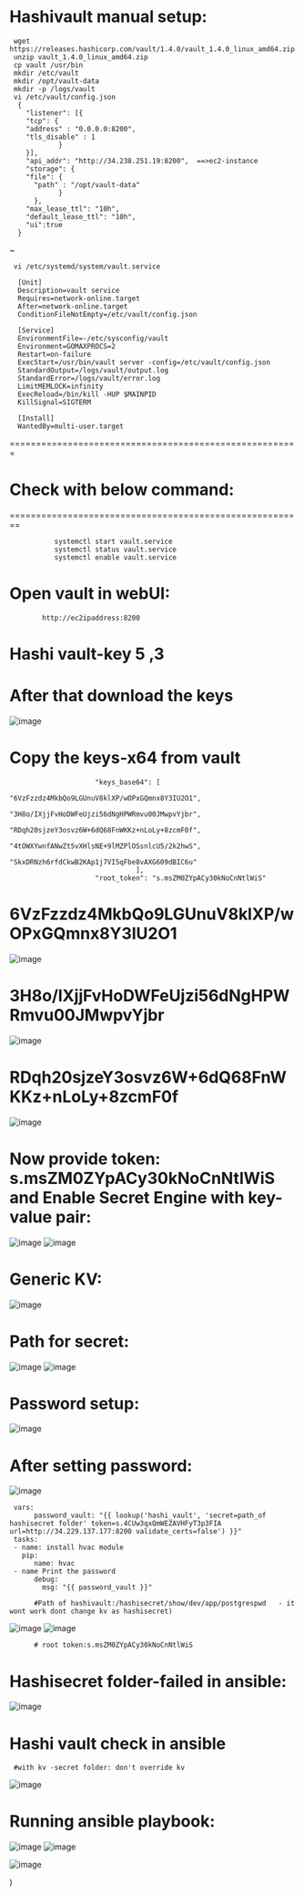 Hashivault manual setup:
======================
     wget https://releases.hashicorp.com/vault/1.4.0/vault_1.4.0_linux_amd64.zip
     unzip vault_1.4.0_linux_amd64.zip
     cp vault /usr/bin
     mkdir /etc/vault
     mkdir /opt/vault-data
     mkdir -p /logs/vault
     vi /etc/vault/config.json
      {
        "listener": [{
        "tcp": {
        "address" : "0.0.0.0:8200",
        "tls_disable" : 1
                }
        }],
        "api_addr": "http://34.238.251.19:8200",  ==>ec2-instance
        "storage": {
        "file": {
          "path" : "/opt/vault-data"
                }
          },
        "max_lease_ttl": "10h",
        "default_lease_ttl": "10h",
        "ui":true
      }
~

     vi /etc/systemd/system/vault.service

      [Unit]
      Description=vault service
      Requires=network-online.target
      After=network-online.target
      ConditionFileNotEmpty=/etc/vault/config.json

      [Service]
      EnvironmentFile=-/etc/sysconfig/vault
      Environment=GOMAXPROCS=2
      Restart=on-failure
      ExecStart=/usr/bin/vault server -config=/etc/vault/config.json
      StandardOutput=/logs/vault/output.log
      StandardError=/logs/vault/error.log
      LimitMEMLOCK=infinity
      ExecReload=/bin/kill -HUP $MAINPID
      KillSignal=SIGTERM

      [Install]
      WantedBy=multi-user.target
      
 =======================================================

  # Check with below command:
========================================================

               systemctl start vault.service
               systemctl status vault.service
               systemctl enable vault.service


# Open vault in webUI:
 
            http://ec2ipaddress:8200
     
 # Hashi vault-key 5 ,3
# After that download the keys
![image](https://user-images.githubusercontent.com/54719289/107691450-76add300-6cd1-11eb-8553-919c53558091.png)

# Copy the keys-x64 from vault 
                         "keys_base64": [
                                   "6VzFzzdz4MkbQo9LGUnuV8klXP/wOPxGQmnx8Y3IU2O1",
                                   "3H8o/IXjjFvHoDWFeUjzi56dNgHPWRmvu00JMwpvYjbr",
                                   "RDqh20sjzeY3osvz6W+6dQ68FnWKKz+nLoLy+8zcmF0f",
                                   "4tOWXYwnfANwZt5vXHlsNE+9lMZPlOSsnlcU5/2k2hwS",
                                   "SkxDRNzh6rfdCkwB2KAp1j7VI5qFbe8vAXG609dBIC6u"
                                   ],
                         "root_token": "s.msZM0ZYpACy30kNoCnNtlWiS"

# 6VzFzzdz4MkbQo9LGUnuV8klXP/wOPxGQmnx8Y3IU2O1

![image](https://user-images.githubusercontent.com/54719289/107691634-b2e13380-6cd1-11eb-87cb-55f0084d4867.png)

# 3H8o/IXjjFvHoDWFeUjzi56dNgHPWRmvu00JMwpvYjbr

![image](https://user-images.githubusercontent.com/54719289/107691694-c7bdc700-6cd1-11eb-9c00-aecf526105d0.png)

# RDqh20sjzeY3osvz6W+6dQ68FnWKKz+nLoLy+8zcmF0f

![image](https://user-images.githubusercontent.com/54719289/107691753-dc9a5a80-6cd1-11eb-9102-81e664d69241.png)

# Now provide token: s.msZM0ZYpACy30kNoCnNtlWiS and Enable Secret Engine with key-value pair:

![image](https://user-images.githubusercontent.com/54719289/107691914-18352480-6cd2-11eb-9b17-92f5d7a27b7d.png)
![image](https://user-images.githubusercontent.com/54719289/107692095-529ec180-6cd2-11eb-8447-289c808f9fe8.png)

# Generic KV:
![image](https://user-images.githubusercontent.com/54719289/107692195-7235ea00-6cd2-11eb-9d66-ac376b7b91f8.png)

# Path for secret:
![image](https://user-images.githubusercontent.com/54719289/107694221-2769a180-6cd5-11eb-9db1-55d944b78933.png)
![image](https://user-images.githubusercontent.com/54719289/107694309-38b2ae00-6cd5-11eb-93fd-e93db270d89e.png)

# Password setup:
![image](https://user-images.githubusercontent.com/54719289/107694468-70215a80-6cd5-11eb-816a-2e4a3ab97fc4.png)

# After setting password:
![image](https://user-images.githubusercontent.com/54719289/107694619-97782780-6cd5-11eb-8967-dd41afbc4afb.png)

 
     vars:
          password_vault: "{{ lookup('hashi_vault', 'secret=path_of hashisecret folder' token=s.4CUw3qxQmWEZAVHFyT3p3FIA url=http://34.229.137.177:8200 validate_certs=false') }}"
     tasks:
     - name: install hvac module
       pip:
          name: hvac
     - name Print the password 
          debug:
            msg: "{{ password_vault }}" 
      
          #Path of hashivault:/hashisecret/show/dev/app/postgrespwd   - it wont work dont change kv as hashisecret)
![image](https://user-images.githubusercontent.com/54719289/107695497-b0350d00-6cd6-11eb-8357-d5101b9d10ed.png)
![image](https://user-images.githubusercontent.com/54719289/107695583-d490e980-6cd6-11eb-84e0-568b0d45a9c3.png)

          # root token:s.msZM0ZYpACy30kNoCnNtlWiS

# Hashisecret folder-failed in ansible:
![image](https://user-images.githubusercontent.com/54719289/107700275-410ee700-6cdd-11eb-9c63-d8f38c3bdaad.png)

# Hashi vault check in ansible
     #with kv -secret folder: don't override kv
     

![image](https://user-images.githubusercontent.com/54719289/107700039-ec6b6c00-6cdc-11eb-83ab-b3da993bba69.png) 


# Running ansible playbook:

![image](https://user-images.githubusercontent.com/54719289/107701128-749e4100-6cde-11eb-86d0-8e468ff5ea75.png)
![image](https://user-images.githubusercontent.com/54719289/107700862-1bcea880-6cde-11eb-8304-44f59c8f78c8.png)

![image](https://user-images.githubusercontent.com/54719289/107700984-44ef3900-6cde-11eb-8f8d-34e53c959c9e.png)


)

          
